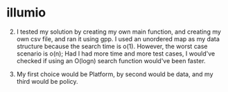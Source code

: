 # illumio

2) I tested my solution by creating my own main function, and creating my own csv file, and ran it using gpp.
I used an unordered map as my data structure because the search time is o(1). However, the worst case scenario is o(n);
Had I had more time and more test cases, I would've checked if using an O(logn) search function would've been faster.

3) My first choice would be Platform, by second would be data, and my third would be policy.
